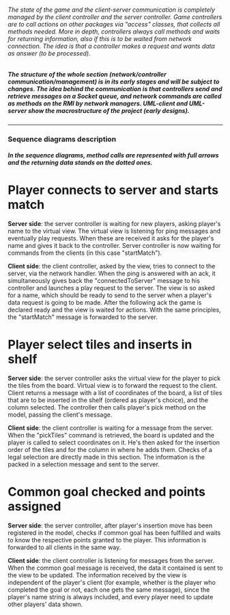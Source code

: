 ###### The state of the game and the client-server communication is completely managed by the client controller and the server controller. Game controllers are to call actions on other packages via "access" classes, that collects all methods needed. More in depth, controllers always call methods and waits for returning information, also if this is to be waited from network connection. The idea is that a controller makes a request and wants data as answer (to be processed).
##### The structure of the whole section (network/controller communication/management) is in its early stages and will be subject to changes. The idea behind the communication is that controllers send and retrieve messages on a Socket queue, and network commands are called as methods on the RMI by network managers. UML-client and UML-server show the macrostructure of the project (early designs).
___
### Sequence diagrams description
##### In the sequence diagrams, method calls are represented with full arrows and the returning data stands on the dotted ones.

# Player connects to server and starts match

**Server side**:
the server controller is waiting for new players, asking player's name to the virtual view.
The virtual view is listening for ping messages and eventually play requests. 
When these are received it asks for the player's name and gives it back to the controller.
Server controller is now waiting for commands from the clients (in this case "startMatch").

**Client side**:
the client controller, asked by the view, tries to connect to the server, via the network handler.
When the ping is answered with an ack, it simultaneously gives back the "connectedToServer" 
message to his controller and launches a play request to the server.
The view is so asked for a name, which should be ready to send to the server when a player's 
data request is going to be made.
After the following ack the game is declared ready and the view is waited for actions.
With the same principles, the "startMatch" message is forwarded to the server.

# Player select tiles and inserts in shelf 

**Server side**:
the server controller asks the virtual view for the player to pick
the tiles from the board.
Virtual view is to forward the request to the client.
Client returns a message with a list of coordinates of the board, a list of 
tiles that are to be inserted in the shelf (ordered as player's choice),
and the column selected.
The controller then calls player's pick method on the model, passing
the client's message.

**Client side**:
the client controller is waiting for a message from the server.
When the "pickTiles" command is retrieved, the board is 
updated and the player is called to select coordinates on it.
He's then asked for the insertion order of the tiles and for the 
column in where he adds them.
Checks of a legal selection are directly made in this section.
The information is the packed in a selection message and sent to
the server.

# Common goal checked and points assigned

**Server side**:
the server controller, after player's insertion move has been registered
in the model, checks if common goal has been fulfilled and waits
to know the respective points granted to the player.
This information is forwarded to all clients in the same way.

**Client side**:
the client controller is listening for messages from the server.
When the common goal message is received, the data it contained is
sent to the view to be updated.
The information received by the view is independent of the player's
client (for example, whether is the player who completed the goal or not,
each one gets the same message),
since the player's name string is always included, and every player
need to update other players' data shown.
